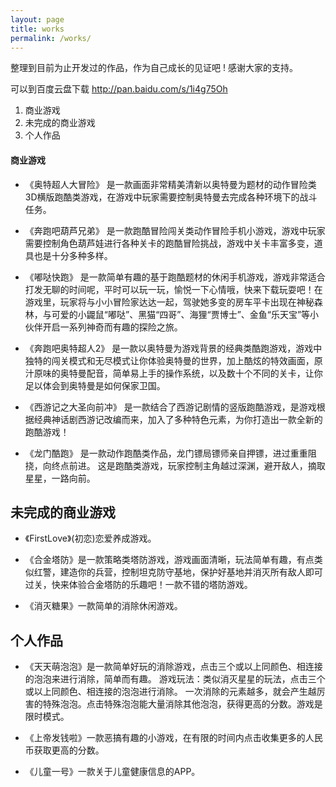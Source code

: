 ```yaml
---
layout: page
title: works
permalink: /works/
---
```

整理到目前为止开发过的作品，作为自己成长的见证吧 ! 感谢大家的支持。

可以到百度云盘下载   <http://pan.baidu.com/s/1i4g75Oh>

1. 商业游戏
2. 未完成的商业游戏
3. 个人作品
 
 

#### 商业游戏

* 《奥特超人大冒险》
   是一款画面非常精美清新以奥特曼为题材的动作冒险类3D横版跑酷类游戏，在游戏中玩家需要控制奥特曼去完成各种环境下的战斗任务。

* 《奔跑吧葫芦兄弟》
是一款跑酷冒险闯关类动作冒险手机小游戏，游戏中玩家需要控制角色葫芦娃进行各种关卡的跑酷冒险挑战，游戏中关卡丰富多变，道具也是十分多种多样。

* 《嘟哒快跑》
是一款简单有趣的基于跑酷题材的休闲手机游戏，游戏非常适合打发无聊的时间呢，平时可以玩一玩，愉悦一下心情哦，快来下载玩耍吧！在游戏里，玩家将与小小冒险家达达一起，驾驶她多变的房车平卡出现在神秘森林，与可爱的小鼹鼠“嘟哒”、黑猫“四哥”、海狸“贾博士”、金鱼“乐天宝”等小伙伴开启一系列神奇而有趣的探险之旅。

* 《奔跑吧奥特超人2》
是一款以奥特曼为游戏背景的经典类酷跑游戏，游戏中独特的闯关模式和无尽模式让你体验奥特曼的世界，加上酷炫的特效画面，原汁原味的奥特曼配音，简单易上手的操作系统，以及数十个不同的关卡，让你足以体会到奥特曼是如何保家卫国。

* 《西游记之大圣向前冲》
是一款结合了西游记剧情的竖版跑酷游戏，是游戏根据经典神话剧西游记改编而来，加入了多种特色元素，为你打造出一款全新的跑酷游戏！

* 《龙门酷跑》
是一款动作跑酷类作品，龙门镖局镖师亲自押镖，进过重重阻挠，向终点前进。 这是跑酷类游戏，玩家控制主角越过深渊，避开敌人，摘取星星，一路向前。

 

 

## 未完成的商业游戏
* 《FirstLove》(初恋)恋爱养成游戏。

* 《合金塔防》是一款策略类塔防游戏，游戏画面清晰，玩法简单有趣，有点类似红警，建造你的兵营，控制坦克防守基地，保护好基地并消灭所有敌人即可过关，快来体验合金塔防的乐趣吧！一款不错的塔防游戏。

* 《消灭糖果》一款简单的消除休闲游戏。

 

## 个人作品
* 《天天萌泡泡》是一款简单好玩的消除游戏，点击三个或以上同颜色、相连接的泡泡来进行消除，简单而有趣。  游戏玩法：类似消灭星星的玩法，点击三个或以上同颜色、相连接的泡泡进行消除。 一次消除的元素越多，就会产生越厉害的特殊泡泡。点击特殊泡泡能大量消除其他泡泡，获得更高的分数。游戏是限时模式。

* 《上帝发钱啦》一款恶搞有趣的小游戏，在有限的时间内点击收集更多的人民币获取更高的分数。

* 《儿童一号》一款关于儿童健康信息的APP。


